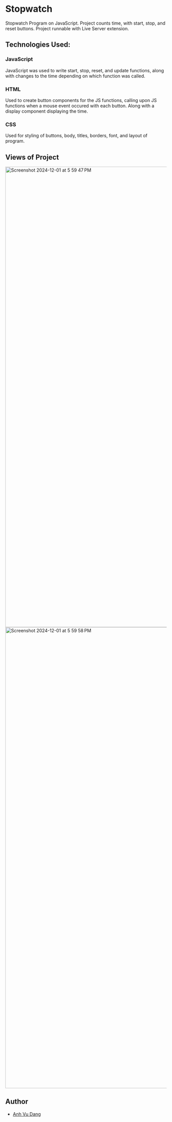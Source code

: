 # Stopwatch
Stopwatch Program on JavaScript. Project counts time, with start, stop, and reset buttons. Project runnable with Live Server extension.

## Technologies Used:

### JavaScript

JavaScript was used to write start, stop, reset, and update functions, along with changes to the time depending on which function was called. 

### HTML

Used to create button components for the JS functions, calling upon JS functions when a mouse event occured with each button. Along with a display component displaying the time.

### CSS

Used for styling of buttons, body, titles, borders, font, and layout of program.


## Views of Project
<img width="1438" alt="Screenshot 2024-12-01 at 5 59 47 PM" src="https://github.com/user-attachments/assets/982d823e-13b9-4ab3-ba31-ff626a06a5bd">
<img width="1440" alt="Screenshot 2024-12-01 at 5 59 58 PM" src="https://github.com/user-attachments/assets/c2f260ed-faaa-4fca-8896-d678f18b3d98">


## Author
- [Anh Vu Dang](https://github.com/mattydang)
